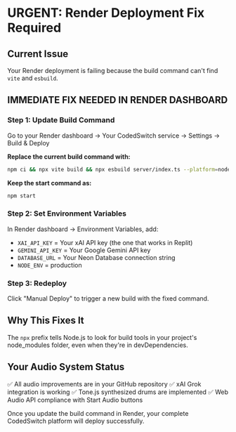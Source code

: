 # URGENT: Render Deployment Fix Required

## Current Issue
Your Render deployment is failing because the build command can't find `vite` and `esbuild`.

## IMMEDIATE FIX NEEDED IN RENDER DASHBOARD

### Step 1: Update Build Command
Go to your Render dashboard → Your CodedSwitch service → Settings → Build & Deploy

**Replace the current build command with:**
```bash
npm ci && npx vite build && npx esbuild server/index.ts --platform=node --packages=external --bundle --format=esm --outdir=dist
```

**Keep the start command as:**
```bash
npm start
```

### Step 2: Set Environment Variables
In Render dashboard → Environment Variables, add:
- `XAI_API_KEY` = Your xAI API key (the one that works in Replit)
- `GEMINI_API_KEY` = Your Google Gemini API key
- `DATABASE_URL` = Your Neon Database connection string
- `NODE_ENV` = production

### Step 3: Redeploy
Click "Manual Deploy" to trigger a new build with the fixed command.

## Why This Fixes It
The `npx` prefix tells Node.js to look for build tools in your project's node_modules folder, even when they're in devDependencies.

## Your Audio System Status
✅ All audio improvements are in your GitHub repository
✅ xAI Grok integration is working
✅ Tone.js synthesized drums are implemented
✅ Web Audio API compliance with Start Audio buttons

Once you update the build command in Render, your complete CodedSwitch platform will deploy successfully.
